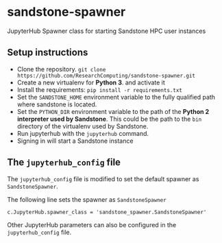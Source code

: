 # sandstone-spawner
JupyterHub Spawner class for starting Sandstone HPC user instances

## Setup instructions
* Clone the repository. `git clone https://github.com/ResearchComputing/sandstone-spawner.git`
* Create a new virtualenv for **Python 3**. and activate it
* Install the requirements: `pip install -r requirements.txt`
* Set the `SANDSTONE_HOME` environment variable to the fully qualified path where sandstone is located.
* Set the `PYTHON_DIR` environment variable to the path of the **Python 2 interpreter used by Sandstone**. This could be the path to the `bin` directory of the virtualenv used by Sandstone.
* Run jupyterhub with the `jupyterhub` command.
* Signing in will start a Sandstone instance

## The `jupyterhub_config` file
The `jupyterhub_config` file is modified to set the default spawner as `SandstoneSpawner`.

The following line sets the spawner as `SandstoneSpawner`

`c.JupyterHub.spawner_class = 'sandstone_spawner.SandstoneSpawner'`

Other JupyterHub parameters can also be configured in the `jupyterhub_config` file.
